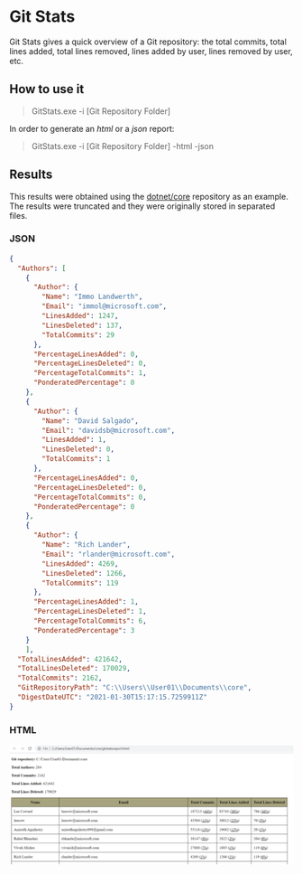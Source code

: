 # Git Stats

Git Stats gives a quick overview of a Git repository: the total commits, total lines added, total lines removed, lines added by user, lines removed by user, etc.

## How to use it

> GitStats.exe -i [Git Repository Folder]

In order to generate an *html* or a *json* report:

> GitStats.exe -i [Git Repository Folder] -html -json

## Results

This results were obtained using the [dotnet/core](https://github.com/dotnet/core) repository as an example. 
The results were truncated and they were originally stored in separated files.

### JSON

```json
{
  "Authors": [
    {
      "Author": {
        "Name": "Immo Landwerth",
        "Email": "immol@microsoft.com",
        "LinesAdded": 1247,
        "LinesDeleted": 137,
        "TotalCommits": 29
      },
      "PercentageLinesAdded": 0,
      "PercentageLinesDeleted": 0,
      "PercentageTotalCommits": 1,
      "PonderatedPercentage": 0
    },
    {
      "Author": {
        "Name": "David Salgado",
        "Email": "davidsb@microsoft.com",
        "LinesAdded": 1,
        "LinesDeleted": 0,
        "TotalCommits": 1
      },
      "PercentageLinesAdded": 0,
      "PercentageLinesDeleted": 0,
      "PercentageTotalCommits": 0,
      "PonderatedPercentage": 0
    },
    {
      "Author": {
        "Name": "Rich Lander",
        "Email": "rlander@microsoft.com",
        "LinesAdded": 4269,
        "LinesDeleted": 1266,
        "TotalCommits": 119
      },
      "PercentageLinesAdded": 1,
      "PercentageLinesDeleted": 1,
      "PercentageTotalCommits": 6,
      "PonderatedPercentage": 3
    }
    ],
  "TotalLinesAdded": 421642,
  "TotalLinesDeleted": 170029,
  "TotalCommits": 2162,
  "GitRepositoryPath": "C:\\Users\\User01\\Documents\\core",
  "DigestDateUTC": "2021-01-30T15:17:15.7259911Z"
}
```

### HTML

![HTML Report Example](Documentation/HTMLReportExample.png)